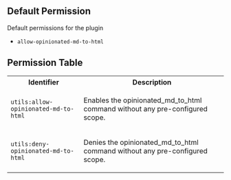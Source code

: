 ## Default Permission

Default permissions for the plugin

- `allow-opinionated-md-to-html`

## Permission Table

<table>
<tr>
<th>Identifier</th>
<th>Description</th>
</tr>


<tr>
<td>

`utils:allow-opinionated-md-to-html`

</td>
<td>

Enables the opinionated_md_to_html command without any pre-configured scope.

</td>
</tr>

<tr>
<td>

`utils:deny-opinionated-md-to-html`

</td>
<td>

Denies the opinionated_md_to_html command without any pre-configured scope.

</td>
</tr>
</table>
